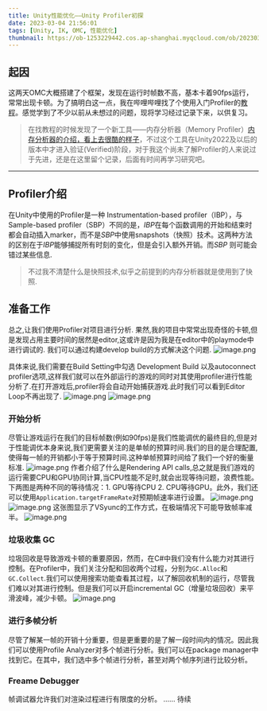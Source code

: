 ```yaml
---
title: Unity性能优化——Unity Profiler初探
date: 2023-03-04 21:56:01
tags: [Unity, IK, OMC, 性能优化]
thumbnail: https://ob-1253229442.cos.ap-shanghai.myqcloud.com/ob/202303042214931.png
---
```

## 起因
这两天OMC大概搭建了个框架，发现在运行时帧数不高，基本卡着90fps运行，常常出现卡顿。为了搞明白这一点，我在哔哩哔哩找了个使用入门Profiler的[教程](https://www.bilibili.com/video/BV1xz4y167rx/?vd_source=068c2a124b2fb99b31ca74c34e2ad41e)。感觉学到了不少以前从未想过的问题，现将学习经过记录下来，以供复习。
> 在找教程的时候发现了一个新工具——内存分析器（Memory Profiler）[内存分析器的介绍，看上去很酷的样子](https://blog.unity.com/cn/engine-platform/everything-you-need-to-know-about-memory-profiler)，不过这个工具在Unity2022及以后的版本中才进入验证(Verified)阶段，对于我这个尚未了解Profiler的人来说过于先进，还是在这里留个记录，后面有时间再学习研究吧。
--------------------
## Profiler介绍
在Unity中使用的Profiler是一种 Instrumentation-based profiler（IBP），与Sample-based profiler（SBP）不同的是，*IBP*在每个函数调用的开始和结束时都会自动插入marker，而不是*SBP*中使用snapshots（快照）技术。这两种方法的区别在于*IBP*能够捕捉所有时刻的变化，但是会引入额外开销。而*SBP* 则可能会错过某些信息.
>不过我不清楚什么是快照技术,似乎之前提到的内存分析器就是使用到了快照.
## 准备工作
总之,让我们使用Profiler对项目进行分析. 果然,我的项目中常常出现奇怪的卡顿,但是发现占用主要时间的居然是editor,这或许是因为我是在editor中的playmode中进行调试的. 我们可以通过构建develop build的方式解决这个问题.
![image.png](https://ob-1253229442.cos.ap-shanghai.myqcloud.com/ob/202303042214931.png)

具体来说,我们需要在Build Setting中勾选 Development Build 以及autoconnect profiler选项,这样我们就可以在外部运行的游戏的同时对其使用profiler进行性能分析了.在打开游戏后,profiler将会自动开始捕获游戏.此时我们可以看到Editor Loop不再出现了.
![image.png](https://ob-1253229442.cos.ap-shanghai.myqcloud.com/ob/202303042218669.png)
![image.png](https://ob-1253229442.cos.ap-shanghai.myqcloud.com/ob/202303042220801.png)
### 开始分析
尽管让游戏运行在我们的目标帧数(例如90fps)是我们性能调优的最终目的,但是对于性能调优本身来说,我们更需要关注的是单帧的预算时间.我们的目的是合理配置,使得每一帧的开销都小于等于预算时间.这种单帧预算时间给了我们一个好的衡量标准.
![image.png](https://ob-1253229442.cos.ap-shanghai.myqcloud.com/ob/202303042223589.png)
作者介绍了什么是Rendering API calls,总之就是我们游戏的运行需要CPU和GPU协同计算,当CPU性能不足时,就会出现等待问题，浪费性能。下两图是两种不同的等待情况：1. GPU等待CPU 2. CPU等待GPU。此外，我们还可以使用`Application.targetFrameRate`对预期帧速率进行设置。
![image.png](https://ob-1253229442.cos.ap-shanghai.myqcloud.com/ob/202303051011652.png)
![image.png](https://ob-1253229442.cos.ap-shanghai.myqcloud.com/ob/202303051011841.png)
这张图显示了VSyunc的工作方式，在极端情况下可能导致帧率减半。
![image.png](https://ob-1253229442.cos.ap-shanghai.myqcloud.com/ob/202303051044797.png)

### 垃圾收集 GC
垃圾回收是导致游戏卡顿的重要原因，然而，在C#中我们没有什么能力对其进行控制。在Profiler中，我们关注分配和回收两个过程，分别为`GC.Alloc`和`GC.Collect`.我们可以使用搜索功能查看其过程，以了解回收机制的运行，尽管我们难以对其进行控制。但是我们可以开启incremental GC（增量垃圾回收）来平滑波峰，减少卡顿。
![image.png](https://ob-1253229442.cos.ap-shanghai.myqcloud.com/ob/202303052214911.png)

### 进行多帧分析
尽管了解某一帧的开销十分重要，但是更重要的是了解一段时间内的情况。因此我们可以使用Profile Analyzer对多个帧进行分析。我们可以在package manager中找到它。在其中，我们选中多个帧进行分析，甚至对两个帧序列进行比较分析。


### Freame Debugger
帧调试器允许我们对渲染过程进行有限度的分析。
…… 待续
